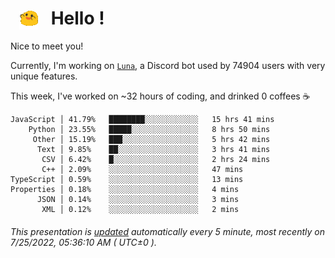 <h1>   <img src="./spoinky.gif" style="vertical-align:middle;" width="30px">   Hello ! </h1>

Nice to meet you!

Currently, I'm working on <a href='https://github.com/Asgarrrr/Luna'>`Luna`</a>, a Discord bot used by 74904 users with very unique features.

This week, I've worked on ~32 hours of coding, and drinked 0 coffees ☕

```
JavaScript │ 41.79%   ████████░░░░░░░░░░░░   15 hrs 41 mins
    Python │ 23.55%   █████░░░░░░░░░░░░░░░   8 hrs 50 mins
     Other │ 15.19%   ███░░░░░░░░░░░░░░░░░   5 hrs 42 mins
      Text │ 9.85%    ██░░░░░░░░░░░░░░░░░░   3 hrs 41 mins
       CSV │ 6.42%    █░░░░░░░░░░░░░░░░░░░   2 hrs 24 mins
       C++ │ 2.09%    ░░░░░░░░░░░░░░░░░░░░   47 mins
TypeScript │ 0.59%    ░░░░░░░░░░░░░░░░░░░░   13 mins
Properties │ 0.18%    ░░░░░░░░░░░░░░░░░░░░   4 mins
      JSON │ 0.14%    ░░░░░░░░░░░░░░░░░░░░   3 mins
       XML │ 0.12%    ░░░░░░░░░░░░░░░░░░░░   2 mins
```

###### This presentation is [updated](https://github.com/Asgarrrr) automatically every 5 minute, most recently on 7/25/2022, 05:36:10 AM ( UTC±0 ).